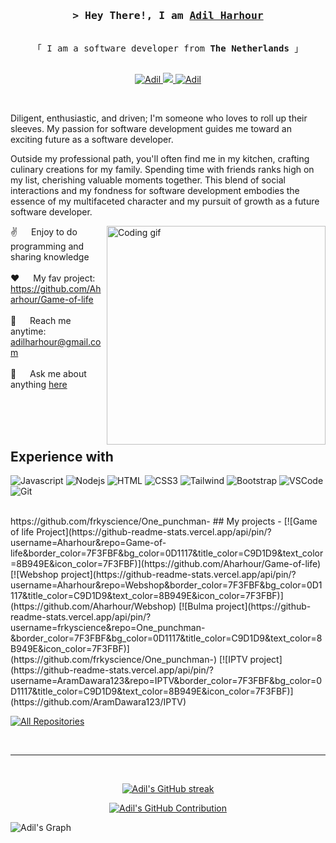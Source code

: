 <h3 align="center">
        <samp>&gt; Hey There!, I am 
                <b><a target="_blank" href="https://www.linkedin.com/in/adil-harhour-3386391b0/">Adil Harhour</a></b>
        </samp>
</h3>


<p align="center"> 
  <samp>
    <br>
    「 I am a software developer from <b>The Netherlands</b> 」
    <br>
    <br>
  </samp>
</p>

<p align="center">
 <a href="https://www.linkedin.com/in/adil-harhour-3386391b0/" target="_blank">
  <img src="https://img.shields.io/badge/LinkedIn-0077B5?style=for-the-badge&logo=linkedin&logoColor=white" alt="Adil"/>
 </a>
 <a href="https://twitter.com/Derangerrrr" target="_blank">
  <img src="https://img.shields.io/badge/Twitter-1DA1F2?style=for-the-badge&logo=twitter&logoColor=white" />
 </a>
 <a href="https://www.instagram.com/adilletjes/" target="_blank">
  <img src="https://img.shields.io/badge/Instagram-fe4164?style=for-the-badge&logo=instagram&logoColor=white" alt="Adil" />
 </a> 
</p>
<br />

<p> Diligent, enthusiastic, and driven; I'm someone who loves to roll up their sleeves. My passion for software development guides me toward an exciting future as a software developer.

Outside my professional path, you'll often find me in my kitchen, crafting culinary creations for my family. Spending time with friends ranks high on my list, cherishing valuable moments together. This blend of social interactions and my fondness for software development embodies the essence of my multifaceted character and my pursuit of growth as a future software developer. </p>
 
<p>
 <img align="right" width="350" src="/assets/programmer.gif" alt="Coding gif" />
  
 ✌️ &emsp; Enjoy to do programming and sharing knowledge <br/><br/>
 ❤️ &emsp; My fav project: https://github.com/Aharhour/Game-of-life<br/><br/>
 📧 &emsp; Reach me anytime: adilharhour@gmail.com<br/><br/>
 💬 &emsp; Ask me about anything [here](https://github.com/Aharhour/portofolio)

</p>

<br/>
<br/>
<br/>

## Experience with

![Javascript](https://img.shields.io/badge/Javascript-F0DB4F?style=for-the-badge&labelColor=black&logo=javascript&logoColor=F0DB4F)
![Nodejs](https://img.shields.io/badge/Nodejs-3C873A?style=for-the-badge&labelColor=black&logo=node.js&logoColor=3C873A)
![HTML](https://img.shields.io/badge/HTML5-E34F26?style=for-the-badge&logo=html5&logoColor=white)
![CSS3](https://img.shields.io/badge/CSS3-1572B6?style=for-the-badge&logo=css3&logoColor=white)
![Tailwind](https://img.shields.io/badge/Tailwind_CSS-092749?style=for-the-badge&logo=tailwindcss&logoColor=06B6D4&labelColor=000000)
![Bootstrap](https://img.shields.io/badge/Bootstrap-563D7C?style=for-the-badge&logo=bootstrap&logoColor=white)
![VSCode](https://img.shields.io/badge/Visual_Studio-0078d7?style=for-the-badge&logo=visual%20studio&logoColor=white)
![Git](https://img.shields.io/badge/Git-F05032?style=for-the-badge&logo=git&logoColor=white)

<br/>
https://github.com/frkyscience/One_punchman-
## My projects -
[![Game of life Project](https://github-readme-stats.vercel.app/api/pin/?username=Aharhour&repo=Game-of-life&border_color=7F3FBF&bg_color=0D1117&title_color=C9D1D9&text_color=8B949E&icon_color=7F3FBF)](https://github.com/Aharhour/Game-of-life)
[![Webshop project](https://github-readme-stats.vercel.app/api/pin/?username=Aharhour&repo=Webshop&border_color=7F3FBF&bg_color=0D1117&title_color=C9D1D9&text_color=8B949E&icon_color=7F3FBF)](https://github.com/Aharhour/Webshop)
[![Bulma project](https://github-readme-stats.vercel.app/api/pin/?username=frkyscience&repo=One_punchman-&border_color=7F3FBF&bg_color=0D1117&title_color=C9D1D9&text_color=8B949E&icon_color=7F3FBF)](https://github.com/frkyscience/One_punchman-)
[![IPTV project](https://github-readme-stats.vercel.app/api/pin/?username=AramDawara123&repo=IPTV&border_color=7F3FBF&bg_color=0D1117&title_color=C9D1D9&text_color=8B949E&icon_color=7F3FBF)](https://github.com/AramDawara123/IPTV)

<p align="left">
  <a href="https://github.com/Aharhour?tab=repositories" target="_blank"><img alt="All Repositories" title="All Repositories" src="https://img.shields.io/badge/-All%20Repos-2962FF?style=for-the-badge&logo=koding&logoColor=white"/></a>
</p>

<br/>
<hr/>
<br/>

<p align="center">
  <a href="https://github.com/Aharhour">
    <img src="https://github-readme-streak-stats.herokuapp.com/?user=Aharhour&theme=radical&border=7F3FBF&background=0D1117" alt="Adil's GitHub streak"/>
  </a>
</p>

<p align="center">
  <a href="https://github.com/Aharhour">
    <img src="https://github-profile-summary-cards.vercel.app/api/cards/profile-details?username=Aharhour&theme=radical" alt="Adil's GitHub Contribution"/>
  </a>
</p>


![Adil's Graph](https://github-readme-activity-graph.vercel.app/graph?username=Aharhour&custom_title=Adil%20Harhour's%20GitHub%20Activity%20Graph&bg_color=0D1117&color=7F3FBF&line=7F3FBF&point=7F3FBF&area_color=FFFFFF&title_color=FFFFFF&area=true)
